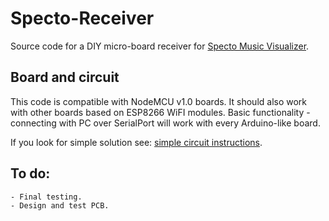 # Specto-Receiver
Source code for a DIY micro-board receiver for [Specto Music Visualizer](https://github.com/pawel-guz/Specto/blob/master/readme.md#specto-music--visualizer).

## Board and circuit
This code is compatible with NodeMCU v1.0 boards. It should also work with other boards based on ESP8266 WiFI modules. 
Basic functionality - connecting with PC over SerialPort will work with every Arduino-like board. 

If you look for simple solution see: [simple circuit instructions](https://github.com/pawel-guz/Specto/blob/master/readme.md#example-circuit).

## To do:
``` 
- Final testing.
- Design and test PCB.
```
